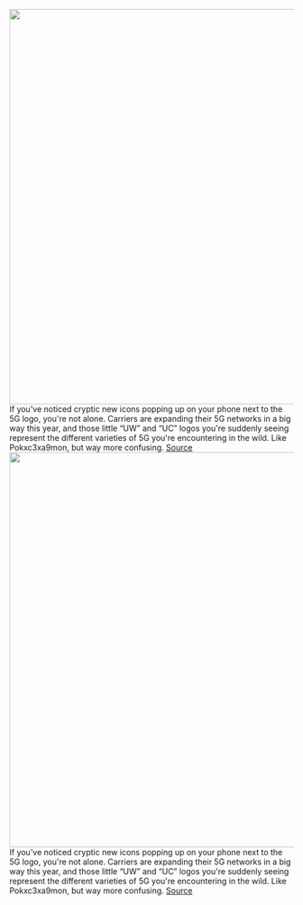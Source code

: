 <img src='https://cdn.vox-cdn.com/thumbor/M9Ka6-ep4eaVtqn9jTDCcWLfOto=/0x0:2040x1360/1200x800/filters:focal(857x517:1183x843)/cdn.vox-cdn.com/uploads/chorus_image/image/70464383/acastro_180430_1777_5G_0001.0.0.0.jpg' width='700px' /><br/>
If you've noticed cryptic new icons popping up on your phone next to the 5G logo, you're not alone. Carriers are expanding their 5G networks in a big way this year, and those little “UW” and “UC” logos you're suddenly seeing represent the different varieties of 5G you're encountering in the wild. Like Pokxc3xa9mon, but way more confusing.
<a href='https://www.theverge.com/22914668/5g-uw-uc-icon-meaning-verizon-att-t-mobile'> Source <a/><img src='https://cdn.vox-cdn.com/thumbor/M9Ka6-ep4eaVtqn9jTDCcWLfOto=/0x0:2040x1360/1200x800/filters:focal(857x517:1183x843)/cdn.vox-cdn.com/uploads/chorus_image/image/70464383/acastro_180430_1777_5G_0001.0.0.0.jpg' width='700px' /><br/>
If you've noticed cryptic new icons popping up on your phone next to the 5G logo, you're not alone. Carriers are expanding their 5G networks in a big way this year, and those little “UW” and “UC” logos you're suddenly seeing represent the different varieties of 5G you're encountering in the wild. Like Pokxc3xa9mon, but way more confusing.
<a href='https://www.theverge.com/22914668/5g-uw-uc-icon-meaning-verizon-att-t-mobile'> Source <a/>